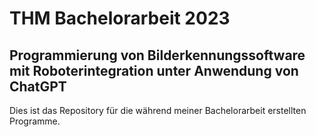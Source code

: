 # THM Bachelorarbeit 2023

## Programmierung von Bilderkennungssoftware mit Roboterintegration unter Anwendung von ChatGPT

Dies ist das Repository für die während meiner Bachelorarbeit erstellten Programme.
